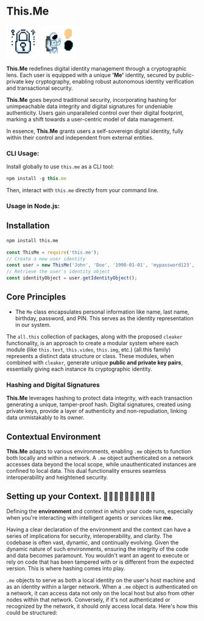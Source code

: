 # This.Me  
<img src="./cleak_me-removebg.png" alt="SVG Image" style="width:89px;">
<img src="./this.me.png" alt="SVG Image" style="width:89px;">

**This.Me** redefines digital identity management through a cryptographic lens. Each user is equipped with a unique **'Me'** identity, secured by public-private key cryptography, enabling robust autonomous identity verification and transactional security.

**This.Me** goes beyond traditional security, incorporating hashing for unimpeachable data integrity and digital signatures for undeniable authenticity. Users gain unparalleled control over their digital footprint, marking a shift towards a user-centric model of data management.

In essence, **This.Me** grants users a self-sovereign digital identity, fully within their control and independent from external entities.

### CLI Usage:
Install globally to use `this.me` as a CLI tool:

```js
npm install -g this.me
```

Then, interact with `this.me` directly from your command line.


### Usage in Node.js:

## Installation

```bash
npm install this.me
```

```js
const ThisMe = require('this.me');
// Create a new user identity
const user = new ThisMe('John', 'Doe', '1990-01-01', 'mypassword123', '1234');
// Retrieve the user's identity object
const identityObject = user.getIdentityObject();
```

## Core Principles

- The `Me` class encapsulates personal information like name, last name, birthday, password, and PIN. This serves as the identity representation in our system.

The `all.this` collection of packages, along with the proposed `cleaker` functionality, is an approach to create a modular system where each module (like `this.text`, `this.video`, `this.img`, etc.) (all.this family) represents a distinct data structure or class. These modules, when combined with `cleaker`, generate unique **public and private key pairs**, essentially giving each instance its cryptographic identity.

### Hashing and Digital Signatures

**This.Me** leverages hashing to protect data integrity, with each transaction generating a unique, tamper-proof hash. Digital signatures, created using private keys, provide a layer of authenticity and non-repudiation, linking data unmistakably to its owner.

## Contextual Environment

**This.Me** adapts to various environments, enabling `.me` objects to function both locally and within a network. A `.me` object authenticated on a network accesses data beyond the local scope, while unauthenticated instances are confined to local data. This dual functionality ensures seamless interoperability and heightened security.

## Setting up your Context. 	👋🏻👋🏼👋🏽👋🏾👋🏿

Defining the **environment** and context in which your code runs, especially when you're interacting with intelligent agents or services like **me.**

Having a clear declaration of the environment and the context can have a series of implications for security, interoperability, and clarity. The codebase is often vast, dynamic, and continually evolving. Given the dynamic nature of such environments, ensuring the integrity of the code and data becomes paramount. You wouldn't want an agent to execute or rely on code that has been tampered with or is different from the expected version. This is where hashing comes into play.

`.me` objects to serve as both a local identity on the user's host machine and as an identity within a larger network. When a `.me` object is authenticated on a network, it can access data not only on the local host but also from other nodes within that network. Conversely, if it's not authenticated or recognized by the network, it should only access local data. Here's how this could be structured: